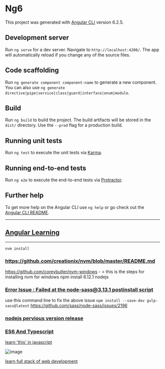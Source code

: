 # Ng6

This project was generated with [Angular CLI](https://github.com/angular/angular-cli) version 6.2.5.

## Development server

Run `ng serve` for a dev server. Navigate to `http://localhost:4200/`. The app will automatically reload if you change any of the source files.

## Code scaffolding

Run `ng generate component component-name` to generate a new component. You can also use `ng generate directive|pipe|service|class|guard|interface|enum|module`.

## Build

Run `ng build` to build the project. The build artifacts will be stored in the `dist/` directory. Use the `--prod` flag for a production build.

## Running unit tests

Run `ng test` to execute the unit tests via [Karma](https://karma-runner.github.io).

## Running end-to-end tests

Run `ng e2e` to execute the end-to-end tests via [Protractor](http://www.protractortest.org/).

## Further help

To get more help on the Angular CLI use `ng help` or go check out the [Angular CLI README](https://github.com/angular/angular-cli/blob/master/README.md).
____________________________
## [Angular Learning](https://github.com/Jennychen66/LearnJs/wiki/Angular-Learning)
____________________________

`nvm install`
### https://github.com/creationix/nvm/blob/master/README.md 
https://github.com/coreybutler/nvm-windows   - > this is the steps for installing nvm for windows
    npm install 6.12.1 nodejs
    
### [Error Issue : Failed at the node-sass@3.13.1 postinstall script](https://github.com/codecombat/codecombat/issues/4430)

use this command line to fix the above issue
    `npm install --save-dev gulp-sass@latest`
https://github.com/sass/node-sass/issues/2196
###  [nodejs pervious version release](https://nodejs.org/en/download/releases/)
### [ES6 And Typescript](https://github.com/Jennychen66/LearnJs/wiki/ES6-And-Typescript)

[learn 'this' in javascript](https://codeburst.io/javascript-the-keyword-this-for-beginners-fb5238d99f85)

![image](https://user-images.githubusercontent.com/39254430/57209696-0eb25f00-700c-11e9-88f1-e813249ce21a.png)

[learn full stack of web development](https://codeburst.io/the-ultimate-guide-to-learning-full-stack-web-development-in-6-months-for-30-72b3854a7458)
